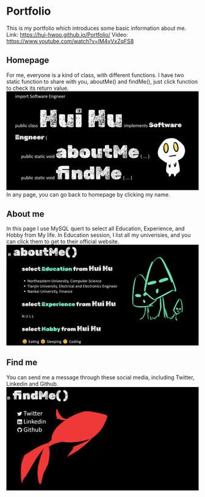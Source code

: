 # Portfolio
This is my portfolio which introduces some basic information about me. 
Link: https://hui-hwoo.github.io/Portfolio/
Video: https://www.youtube.com/watch?v=lM4vVxZqFS8

## Homepage
For me, everyone is a kind of class, with different functions. 
I have two static function to share with you, aboutMe() and findMe(), just click function to check its return value.
![](https://raw.githubusercontent.com/huwang12138/markdown-picture/main/202209262031775.png)
In any page, you can go back to homepage by clicking my name.


## About me
In this page I use MySQL quert to select all Education, Experience, and Hobby from My life. 
In Education session, I list all my univerisies, and you can click them to get to their official website. 
![](https://raw.githubusercontent.com/huwang12138/markdown-picture/main/202209262032607.png)

## Find me
You can send me a message through these social media, including Twitter, Linkedin and Github.
![](https://raw.githubusercontent.com/huwang12138/markdown-picture/main/202209262033976.png)
